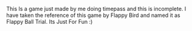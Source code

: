 This Is a game just made by me doing timepass and this is incomplete.
I have taken the reference of this game by Flappy Bird and named it as Flappy Ball Trial.
Its Just For Fun :) 
